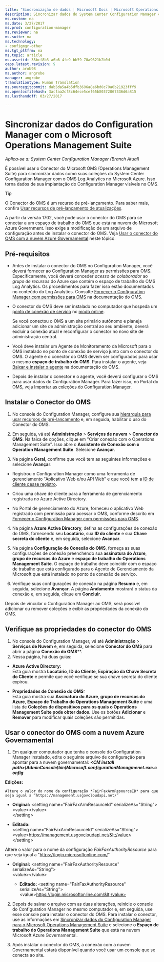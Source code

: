 ```yaml
---
title: "Sincronização de dados | Microsoft Docs | Microsoft Operations Management Suite "
description: Sincronizar dados do System Center Configuration Manager com o Microsoft Operations Management Suite.
ms.custom: na
ms.date: 3/27/2017
ms.prod: configuration-manager
ms.reviewer: na
ms.suite: na
ms.technology:
- configmgr-other
ms.tgt_pltfrm: na
ms.topic: article
ms.assetid: 33bcf8b3-a6b6-4fc9-bb59-70a9621b2b0d
caps.latest.revision: 9
author: arob98
ms.author: angrobe
manager: angrobe
translationtype: Human Translation
ms.sourcegitcommit: dab5da5a4b5dfb3606a8a6bd0c70a0b21923fff9
ms.openlocfilehash: 3acfaa2cf8c64ece5cef65b80372067336d6a815
ms.lasthandoff: 03/27/2017

---
```



# <a name="sync-data-from-configuration-manager-to-the-microsoft-operations-management-suite"></a>Sincronizar dados do Configuration Manager com o Microsoft Operations Management Suite


*Aplica-se a: System Center Configuration Manager (Branch Atual)*

É possível usar o Conector do Microsoft OMS (Operations Management Suite) para sincronizar dados como suas coleções do System Center Configuration Manager com o OMS Log Analytics no Microsoft Azure. Isso torna dados de sua implantação do Configuration Manager visíveis no OMS.
> [!TIP]
> O Conector do OMS é um recurso de pré-lançamento. Para saber mais, confira [Usar recursos de pré-lançamento de atualizações](/sccm/core/servers/manage/pre-release-features).

A partir da versão 1702, você pode usar o conector do OMS para se conectar a um espaço de trabalho do OMS que está na nuvem do Microsoft Azure Government. Isso exige a modificação de um arquivo de configuração antes de instalar o conector do OMS. Veja [Usar o conector do OMS com a nuvem Azure Governamental](#fairfaxconfig) neste tópico.

## <a name="prerequisites"></a>Pré-requisitos
- Antes de instalar o conector do OMS no Configuration Manager, você deverá fornecer ao Configuration Manager as permissões para OMS. Especificamente, você deverá conceder *acesso de colaborador* ao *grupo de recursos* do Azure que contém o espaço de trabalho do OMS Log Analytics. Os procedimentos para fazer isso estão documentados no conteúdo do Log Analytics. Consulte [Fornecer o Configuration Manager com permissões para OMS](https://docs.microsoft.com/azure/log-analytics/log-analytics-sccm#provide-configuration-manager-with-permissions-to-oms) na documentação do OMS.

- O conector do OMS deve ser instalado no computador que hospeda um [ponto de conexão de serviço](/sccm/core/servers/deploy/configure/about-the-service-connection-point) no [modo online](/sccm/core/servers/deploy/configure/about-the-service-connection-point#a-namebkmkmodesa-modes-of-operation).

  Se você conectou o OMS a um site primário autônomo e planeja adicionar um site de administração central ao seu ambiente, deverá excluir a conexão atual e reconfigurar o conector no novo site de administração central.

- Você deve instalar um Agente de Monitoramento da Microsoft para o OMS instalado no ponto de conexão de serviço junto com o conector do OMS.  O agente e o conector do OMS devem ser configurados para usar o mesmo **espaço de trabalho do OMS**. Para instalar o agente, veja [Baixar e instalar o agente](https://docs.microsoft.com/azure/log-analytics/log-analytics-sccm#download-and-install-the-agent) na documentação do OMS.

- Depois de instalar o conector e o agente, você deverá configurar o OMS para usar dados do Configuration Manager.  Para fazer isso, no Portal do OMS, veja [Importar as coleções do Configuration Manager](https://docs.microsoft.com/azure/log-analytics/log-analytics-sccm#import-collections).



## <a name="install-the-oms-connector"></a>Instalar o Conector do OMS  
1. No console do Configuration Manager, configure sua [hierarquia para usar recursos de pré-lançamento](/sccm/core/servers/manage/pre-release-features) e, em seguida, habilitar o uso do Conector do OMS.  

2. Em seguida, vá até **Administração** > **Serviços de nuvem** > **Conector do OMS**. Na faixa de opções, clique em "Criar conexão com o Operations Management Suite". Isso abre o **Assistente de Conexão com o Operation Management Suite**. Selecione **Avançar**.  


3.    Na página **Geral**, confirme que você tem as seguintes informações e selecione **Avançar**.  
  - Registrou o Configuration Manager como uma ferramenta de gerenciamento "Aplicativo Web e/ou API Web" e que você tem a [ID de cliente desse registro](https://docs.microsoft.com/azure/active-directory/develop/active-directory-integrating-applications).  
  - Criou uma chave de cliente para a ferramenta de gerenciamento registrada no Azure Active Directory.  

  - No Portal de gerenciamento do Azure, forneceu o aplicativo Web registrado com permissão para acessar o OMS, conforme descrito em [Fornecer o Configuration Manager com permissões para OMS](https://docs.microsoft.com/azure/log-analytics/log-analytics-sccm#provide-configuration-manager-with-permissions-to-oms).  

4.    Na página **Azure Active Directory**, defina as configurações de conexão do OMS, fornecendo seu **Locatário**, sua **ID do cliente** e sua **Chave secreta do cliente** e, em seguida, selecione **Avançar**.  

5.    Na página **Configuração de Conexão do OMS**, forneça as suas configurações de conexão preenchendo sua **assinatura do Azure**, **grupo de recursos do Azure** e **espaço de trabalho do Operations Management Suite**.  O espaço de trabalho deve coincidir com o espaço de trabalho que está configurado para o Agente de Gerenciamento da Microsoft que está instalado no ponto de conexão de serviço.  

6.    Verifique suas configurações de conexão na página **Resumo** e, em seguida, selecione **Avançar**. A página **Andamento** mostrará o status da conexão e, em seguida, clique em **Concluir**.

Depois de vincular o Configuration Manager ao OMS, será possível adicionar ou remover coleções e exibir as propriedades da conexão do OMS.

## <a name="verify-the-oms-connector-properties"></a>Verifique as propriedades do conector do OMS
1.    No console do Configuration Manager, vá até **Administração** > **Serviços de Nuvem** e, em seguida, selecione **Conector do OMS** para abrir a página **Conexão do OMS****.
2.    Nessa página, há duas guias:
  - **Azure Active Directory:**   
    Esta guia mostra **Locatário**, **ID do Cliente**, **Expiração da Chave Secreta do Cliente** e permite que você verifique se sua chave secreta do cliente expirou.

  - **Propriedades de Conexão do OMS:**  
    Esta guia mostra sua **Assinatura do Azure**, **grupo de recursos do Azure**, **Espaço de Trabalho do Operations Management Suite** e uma lista de **Coleções de dispositivos para os quais o Operations Management Suite pode obter dados**. Use os botões **Adicionar** e **Remover** para modificar quais coleções são permitidas.

## <a name="fairfaxconfig"> </a> Usar o conector do OMS com a nuvem Azure Governamental


1.  Em qualquer computador que tenha o console do Configuration Manager instalado, edite o seguinte arquivo de configuração para apontar para a nuvem governamental: ***&lt;CM install path>\AdminConsole\bin\Microsoft.configurationManagmenet.exe.config***

  **Edições:**

    Altere o valor do nome da configuração *FairFaxArmResourceID* para que seja igual a “https://management.usgovcloudapi.net/”

   - **Original:**
      &lt;setting name="FairFaxArmResourceId" serializeAs="String">   
      &lt;value>&lt;/value>   
      &lt;/setting>

   - **Editado:**     
      &lt;setting name="FairFaxArmResourceId" serializeAs="String"> &lt;value>https://management.usgovcloudapi.net/&lt;/value>  
      &lt;/setting>

  Altere o valor para o nome da configuração *FairFaxAuthorityResource* para que seja igual a "https://login.microsoftonline.com/"

  - **Original:**
    &lt;setting name="FairFaxAuthorityResource" serializeAs="String">   
    &lt;value>&lt;/value>

    - **Editado:**
    &lt;setting name="FairFaxAuthorityResource" serializeAs="String">   
    &lt;value>https://login.microsoftonline.com/&lt;/value>

2.    Depois de salvar o arquivo com as duas alterações, reinicie o console do Configuration Manager no mesmo computador e, em seguida, use esse console para instalar o conector do OMS. Para instalar o conector, use as informações em [Sincronizar dados do Configuration Manager para o Microsoft Operations Management Suite](/sccm/core/clients/manage/sync-data-microsoft-operations-management-suite) e selecione o **Espaço de trabalho do Operations Management Suite** que está na nuvem Microsoft Azure Governamental.

3.    Após instalar o conector do OMS, a conexão com a nuvem Governamental estará disponível quando você usar um console que se conecta ao site.

